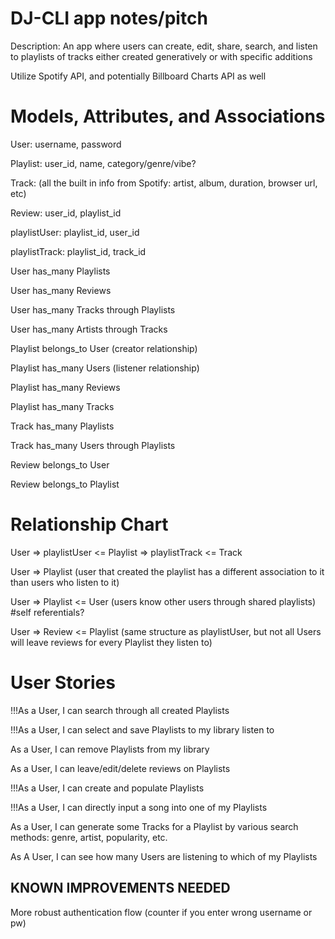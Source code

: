 # DJ-CLI app notes/pitch
Description: An app where users can create, edit, share, search, and listen to playlists of tracks either created generatively or with specific additions

Utilize Spotify API, and potentially Billboard Charts API as well

# Models, Attributes, and Associations
User: username, password

Playlist: user_id, name, category/genre/vibe?

Track: (all the built in info from Spotify: artist, album, duration, browser url, etc)

Review: user_id, playlist_id

playlistUser: playlist_id, user_id

playlistTrack: playlist_id, track_id

User has_many Playlists

User has_many Reviews

User has_many Tracks through Playlists

User has_many Artists through Tracks

Playlist belongs_to User (creator relationship)

Playlist has_many Users (listener relationship)

Playlist has_many Reviews

Playlist has_many Tracks

Track has_many Playlists

Track has_many Users through Playlists

Review belongs_to User

Review belongs_to Playlist

# Relationship Chart
User => playlistUser <= Playlist => playlistTrack <= Track

User => Playlist (user that created the playlist has a different association to it than users who listen to it)

User => Playlist <= User (users know other users through shared playlists)
#self referentials?

User => Review <= Playlist (same structure as playlistUser, but not all Users will leave reviews for every Playlist they listen to)
			 
# User Stories
!!!As a User, I can search through all created Playlists

!!!As a User, I can select and save Playlists to my library listen to

As a User, I can remove Playlists from my library

As a User, I can leave/edit/delete reviews on Playlists

!!!As a User, I can create and populate Playlists

!!!As a User, I can directly input a song into one of my Playlists

As a User, I can generate some Tracks for a Playlist by various search methods: genre, artist, popularity, etc.

As A User, I can see how many Users are listening to which of my Playlists

## KNOWN IMPROVEMENTS NEEDED

More robust authentication flow (counter if you enter wrong username or pw)

